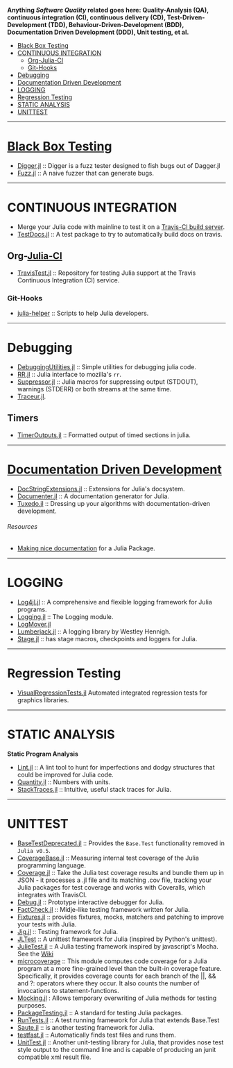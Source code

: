 **Anything _Software Quality_ related goes here: Quality-Analysis (QA), continuous integration (CI), continuous delivery (CD), Test-Driven-Development (TDD), Behaviour-Driven-Development (BDD), Documentation Driven Development (DDD), Unit testing, et al.**

+ [Black Box Testing](#black-box-testing)
+ [CONTINUOUS INTEGRATION](#continuous-integration)
   + [Org-Julia-CI](#org-julia-ci)
   + [Git-Hooks](#git-hooks)
+ [Debugging](#debugging)
+ [Documentation Driven Development](#documentation-driven-development)
+ [LOGGING](#logging)
+ [Regression Testing](#regression-testing)
+ [STATIC ANALYSIS](#static-analysis)
+ [UNITTEST](#unittest)

----

# [Black Box Testing](http://en.wikipedia.org/wiki/Black-box_testing)
+ [Digger.jl](https://github.com/MikeInnes/Digger.jl) :: Digger is a fuzz tester designed to fish bugs out of Dagger.jl
+ [Fuzz.jl](https://github.com/danluu/Fuzz.jl) :: A naive fuzzer that can generate bugs.

----

# CONTINUOUS INTEGRATION
+ Merge your Julia code with mainline to test it on a [Travis-CI build server](https://travis-ci.org/JuliaLang/).
+ [TestDocs.jl](https://github.com/simonbyrne/TestDocs.jl) :: A test package to try to automatically build docs on travis.

## Org-[Julia-CI](https://github.com/julia-ci)
+ [TravisTest.jl](https://github.com/JuliaCI/TravisTest.jl) :: Repository for testing Julia support at the Travis Continuous Integration (CI) service.

### Git-Hooks
+ [julia-helper](https://github.com/jiahao/julia-helper) :: Scripts to help Julia developers.

----

# Debugging
+ [DebuggingUtilities.jl](https://github.com/timholy/DebuggingUtilities.jl) :: Simple utilities for debugging julia code.
+ [RR.jl](https://github.com/Keno/RR.jl) :: Julia interface to mozilla's `rr`.
+ [Suppressor.jl](https://github.com/Ismael-VC/Suppressor.jl) ::  Julia macros for suppressing output (STDOUT), warnings (STDERR) or both streams at the same time.
+ [Traceur.jl](https://github.com/MikeInnes/Traceur.jl).

## Timers
+ [TimerOutputs.jl](https://github.com/KristofferC/TimerOutputs.jl) :: Formatted output of timed sections in julia.

----

# [Documentation Driven Development](http://collectiveidea.com/blog/archives/2014/04/21/on-documentation-driven-development/)
+ [DocStringExtensions.jl](https://github.com/JuliaDocs/DocStringExtensions.jl) :: Extensions for Julia's docsystem.
+ [Documenter.jl](https://github.com/JuliaDocs/Documenter.jl) :: A documentation generator for Julia. 
+ [Tuxedo.jl](https://github.com/milktrader/Tuxedo.jl) :: Dressing up your algorithms with documentation-driven development.

###### Resources
+ [Making nice documentation](http://maurow.bitbucket.org/notes/documenting-a-julia-package.html) for a Julia Package.

----

# LOGGING
+ [Log4jl.jl](https://github.com/wildart/Log4jl.jl) :: A comprehensive and flexible logging framework for Julia programs.
+ [Logging.jl](https://github.com/kmsquire/Logging.jl) :: The Logging module.
+ [LogMover.jl](https://github.com/nkottary/LogMover.jl)
+ [Lumberjack.jl](https://github.com/forio/Lumberjack.jl) :: A logging library by Westley Hennigh.
+ [Stage.jl](https://github.com/saltpork/Stage.jl) :: has stage macros, checkpoints and loggers for Julia.

----

# Regression Testing
+ [VisualRegressionTests.jl](https://github.com/JuliaPlots/VisualRegressionTests.jl) Automated integrated regression tests for graphics libraries.


----

# STATIC ANALYSIS
__Static Program Analysis__
+ [Lint.jl](https://github.com/tonyhffong/Lint.jl) :: A lint tool to hunt for imperfections and dodgy structures that could be improved for Julia code.
+ [Quantity.jl](https://github.com/rephorm/Quantity.jl) :: Numbers with units.
+ [StackTraces.jl](https://github.com/invenia/StackTraces.jl) :: Intuitive, useful stack traces for Julia.

----

# UNITTEST 
+ [BaseTestDeprecated.jl](https://github.com/IainNZ/BaseTestDeprecated.jl) :: Provides the `Base.Test` functionality removed in `Julia v0.5`.
+ [CoverageBase.jl](https://github.com/timholy/CoverageBase.jl) :: Measuring internal test coverage of the Julia programming language.
+ [Coverage.jl](https://github.com/IainNZ/Coverage.jl) :: Take the Julia test coverage results and bundle them up in JSON - it processes a .jl file and its matching .cov file, tracking your Julia packages for test coverage and works with Coveralls, which integrates with TravisCI.
+ [Debug.jl](https://github.com/toivoh/Debug.jl) :: Prototype interactive debugger for Julia.
+ [FactCheck.jl](https://github.com/zachallaun/FactCheck.jl) :: Midje-like testing framework written for Julia.
+ [Fixtures.jl](https://github.com/burrowsa/Fixtures.jl) :: provides fixtures, mocks, matchers and patching to improve your tests with Julia.
+ [Jig.jl](https://github.com/milktrader/Jig.jl) :: Testing framework for Julia.
+ [JLTest](https://github.com/smangano/JLTest) :: A unittest framework for Julia (inspired by Python's unittest).
+ [JulieTest.jl](https://github.com/arypurnomoz/JulieTest.jl) :: A Julia testing framework inspired by javascript's Mocha. See the [Wiki](https://github.com/arypurnomoz/JulieTest.jl/wiki)
+ [microcoverage](https://github.com/StephenVavasis/microcoverage) :: This module computes code coverage for a Julia program at a more fine-grained level than the built-in coverage feature. Specifically, it provides coverage counts for each branch of the ||, && and ?: operators where they occur. It also counts the number of invocations to statement-functions.
+ [Mocking.jl](https://github.com/invenia/Mocking.jl) : Allows temporary overwriting of Julia methods for testing purposes.
+ [PackageTesting.jl](https://github.com/johnmyleswhite/PackageTesting.jl) :: A standard for testing Julia packages.
+ [RunTests.jl](https://github.com/burrowsa/RunTests.jl) :: A test running framework for Julia that extends Base.Test
+ [Saute.jl](https://github.com/milktrader/Saute.jl) :: is another testing framework for Julia.
+ [testfast.jl](https://github.com/Veraticus/testfast.jl) :: Automatically finds test files and runs them.
+ [UnitTest.jl](https://github.com/analyzere/UnitTest.jl) :: Another unit-testing library for Julia, that provides nose test style output to the command line and is capable of producing an junit compatible xml result file.


